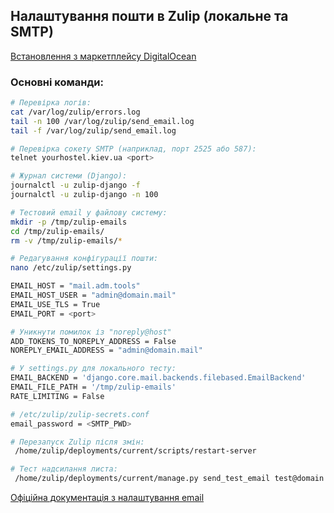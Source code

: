 ## Налаштування пошти в Zulip (локальне та SMTP)

 [Встановлення з маркетплейсу DigitalOcean](https://marketplace.digitalocean.com/apps/zulip) 

### Основні команди:

```bash
# Перевірка логів:
cat /var/log/zulip/errors.log
tail -n 100 /var/log/zulip/send_email.log
tail -f /var/log/zulip/send_email.log

# Перевірка сокету SMTP (наприклад, порт 2525 або 587):
telnet yourhostel.kiev.ua <port>

# Журнал системи (Django):
journalctl -u zulip-django -f
journalctl -u zulip-django -n 100

# Тестовий email у файлову систему:
mkdir -p /tmp/zulip-emails
cd /tmp/zulip-emails/
rm -v /tmp/zulip-emails/*

# Редагування конфігурації пошти:
nano /etc/zulip/settings.py

EMAIL_HOST = "mail.adm.tools"
EMAIL_HOST_USER = "admin@domain.mail"
EMAIL_USE_TLS = True
EMAIL_PORT = <port>

# Уникнути помилок із "noreply@host"
ADD_TOKENS_TO_NOREPLY_ADDRESS = False
NOREPLY_EMAIL_ADDRESS = "admin@domain.mail"

# У settings.py для локального тесту:
EMAIL_BACKEND = 'django.core.mail.backends.filebased.EmailBackend'
EMAIL_FILE_PATH = '/tmp/zulip-emails'
RATE_LIMITING = False

# /etc/zulip/zulip-secrets.conf
email_password = <SMTP_PWD>

# Перезапуск Zulip після змін:
 /home/zulip/deployments/current/scripts/restart-server

# Тест надсилання листа:
 /home/zulip/deployments/current/manage.py send_test_email test@domain.mail
```
[Офіційна документація з налаштування email](https://zulip.readthedocs.io/en/latest/production/email.html)
